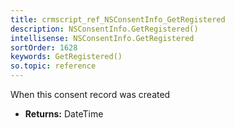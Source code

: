 ```yaml
---
title: crmscript_ref_NSConsentInfo_GetRegistered
description: NSConsentInfo.GetRegistered()
intellisense: NSConsentInfo.GetRegistered
sortOrder: 1628
keywords: GetRegistered()
so.topic: reference
---
```



When this consent record was created



* **Returns:** DateTime


